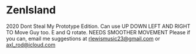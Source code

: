 # ZenIsland
2020 Dont Steal My Prototype Edition. 
Can use UP DOWN LEFT AND RIGHT TO Move Guy too. 
E and Q rotate.
NEEDS SMOOTHER MOVEMENT 
Please if you can, email me suggestions at rlewismusic23@gmail.com or axl_rod@icloud.com

